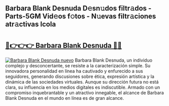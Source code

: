 ## Barbara Blank Desnuda D𝚎sn𝚞dos filtr𝚊dos - Parts-5GM Vid𝚎os f𝚘tos - N𝚞evas filtr𝚊ciones atr𝚊ctivas lcola

# <h2><a href="http://mb3pc1i.tromn.icu/?c=Barbara+Blank+Desnuda">🔗👉👉👉 Barbara Blank Desnuda 🔗🔗</a></h2>

[![Barbara Blank Desnuda nuevo](https://i.imgur.com/pEAQMta.gif)](http://mb3pc1i.tromn.icu/?c=Barbara+Blank+Desnuda)
Barbara Blank Desnuda, un individuo complejo y desconcertante, se resiste a la caracterización simple. Su innovadora personalidad en línea ha cautivado y enfurecido a sus seguidores, generando discusiones sobre ética, expresión artística y la dinámica de las sociedades virtuales. Aunque su dirección futura no está clara, su influencia en los medios digitales es indiscutible. Armado con un compromiso inquebrantable y un atractivo innegable, el alcance de Barbara Blank Desnuda en el mundo en línea es de gran alcance.

